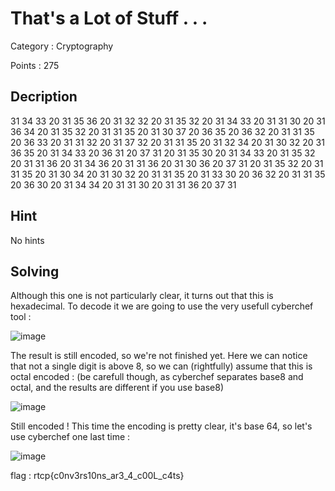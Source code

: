 # That's a Lot of Stuff . . .

Category : Cryptography

Points : 275

## Decription 

31 34 33 20 31 35 36 20 31 32 32 20 31 35 32 20 31 34 33 20 31 31 30 20 31 36 34 20 31 35 32 20 31 31 35 20 31 30 37 20 36 35 20 36 32 20 31 31 35 20 36 33 20 31 31 32 20 31 37 32 20 31 31 35 20 31 32 34 20 31 30 32 20 31 36 35 20 31 34 33 20 36 31 20 37 31 20 31 35 30 20 31 34 33 20 31 35 32 20 31 31 36 20 31 34 36 20 31 31 36 20 31 30 36 20 37 31 20 31 35 32 20 31 31 35 20 31 30 34 20 31 30 32 20 31 31 35 20 31 33 30 20 36 32 20 31 31 35 20 36 30 20 31 34 34 20 31 31 30 20 31 31 36 20 37 31

## Hint

No hints

## Solving

Although this one is not particularly clear, it turns out that this is hexadecimal. To decode it we are going to use the very
usefull cyberchef tool :

![image](https://user-images.githubusercontent.com/57148042/73136749-78b6dc80-4051-11ea-84f8-2e6d54eeb06c.png)

The result is still encoded, so we're not finished yet. Here we can notice that not a single digit is above 8, so we can (rightfully) assume that this is octal encoded : (be carefull though, as cyberchef separates base8 and octal, and the results are different if you use base8)

![image](https://user-images.githubusercontent.com/57148042/73136788-d4816580-4051-11ea-8ba9-3268eaa7d6ee.png)

Still encoded ! This time the encoding is pretty clear, it's base 64, so let's use cyberchef one last time : 

![image](https://user-images.githubusercontent.com/57148042/73136799-ff6bb980-4051-11ea-8ab5-c756dd6e2612.png)

flag : rtcp{c0nv3rs10ns_ar3_4_c00L_c4ts}
